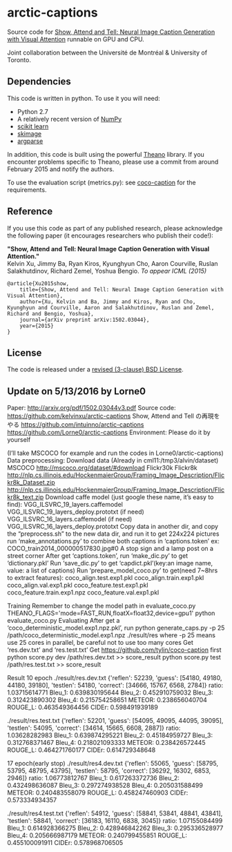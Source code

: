# arctic-captions

Source code for [Show, Attend and Tell: Neural Image Caption Generation with Visual Attention](http://arxiv.org/abs/1502.03044)
runnable on GPU and CPU.

Joint collaboration between the Université de Montréal & University of Toronto.

## Dependencies

This code is written in python. To use it you will need:

* Python 2.7
* A relatively recent version of [NumPy](http://www.numpy.org/)
* [scikit learn](http://scikit-learn.org/stable/index.html)
* [skimage](http://scikit-image.org/docs/dev/api/skimage.html)
* [argparse](https://www.google.ca/search?q=argparse&oq=argparse&aqs=chrome..69i57.1260j0j1&sourceid=chrome&es_sm=122&ie=UTF-8#q=argparse+pip)

In addition, this code is built using the powerful
[Theano](http://www.deeplearning.net/software/theano/) library. If you
encounter problems specific to Theano, please use a commit from around
February 2015 and notify the authors.

To use the evaluation script (metrics.py): see
[coco-caption](https://github.com/tylin/coco-caption) for the requirements.

## Reference

If you use this code as part of any published research, please acknowledge the
following paper (it encourages researchers who publish their code!):

**"Show, Attend and Tell: Neural Image Caption Generation with Visual Attention."**  
Kelvin Xu, Jimmy Ba, Ryan Kiros, Kyunghyun Cho, Aaron Courville, Ruslan
Salakhutdinov, Richard Zemel, Yoshua Bengio. *To appear ICML (2015)*

    @article{Xu2015show,
        title={Show, Attend and Tell: Neural Image Caption Generation with Visual Attention},
        author={Xu, Kelvin and Ba, Jimmy and Kiros, Ryan and Cho, Kyunghyun and Courville, Aaron and Salakhutdinov, Ruslan and Zemel, Richard and Bengio, Yoshua},
        journal={arXiv preprint arXiv:1502.03044},
        year={2015}
    } 

## License

The code is released under a [revised (3-clause) BSD License](http://directory.fsf.org/wiki/License:BSD_3Clause).

## Update on 5/13/2016 by Lorne0

Paper: http://arxiv.org/pdf/1502.03044v3.pdf
Source code: 
https://github.com/kelvinxu/arctic-captions
Show, Attend and Tell の再現をやる
https://github.com/intuinno/arctic-captions
https://github.com/Lorne0/arctic-captions
Environment:
Please do it by yourself

(I’ll take MSCOCO for example and run the codes in Lorne0/arctic-captions)
Data preprocessing:
Download data (Already in cml11:/tmp3/alvin/dataset)
MSCOCO
http://mscoco.org/dataset/#download
Flickr30k
Flickr8k
http://nlp.cs.illinois.edu/HockenmaierGroup/Framing_Image_Description/Flickr8k_Dataset.zip
http://nlp.cs.illinois.edu/HockenmaierGroup/Framing_Image_Description/Flickr8k_text.zip
Download caffe model (just google these name, it’s easy to find):
VGG_ILSVRC_19_layers.caffemodel
VGG_ILSVRC_19_layers_deploy.prototxt
(if need) VGG_ILSVRC_16_layers.caffemodel
(if need) VGG_ILSVRC_16_layers_deploy.prototxt
Copy data in another dir, and copy the “preprocess.sh” to the new data dir,
and run it to get 224x224 pictures
run ‘make_annotations.py’ to combine both captions in ‘captions.token’
ex: COCO_train2014_000000517830.jpg#0	A stop sign and 
a lamp post on a street corner
After get ‘captions.token’, run ‘make_dic.py’ to get ‘dictionary.pkl’
Run ‘save_dic.py’ to get ‘capdict.pkl’(key:an image name, value: a list of
captions)
Run ‘prepare_model_coco.py’ to get(need 7~8hrs to extract features):
coco_align.test.exp1.pkl
coco_align.train.exp1.pkl
coco_align.val.exp1.pkl
coco_feature.test.exp1.pkl
coco_feature.train.exp1.npz
coco_feature.val.exp1.pkl


Training
Remember to change the model path in evaluate_coco.py
THEANO_FLAGS='mode=FAST_RUN,floatX=float32,device=gpu1' python
evaluate_coco.py
Evaluating
After get a ‘coco_deterministic_model.exp1.npz.pkl’, run 
python generate_caps.py -p 25 /path/coco_deterministic_model.exp1.npz
./result/res
where -p 25 means use 25 cores in parallel, be careful not to use too many
cores
Get ‘res.dev.txt’ and ‘res.test.txt’
Get https://github.com/tylin/coco-caption first
python score.py dev /path/res.dev.txt >> score_result
python score.py test /path/res.test.txt >> score_result

Result
10 epoch
./result/res.dev.txt
{'reflen': 52239, 'guess': [54180, 49180, 44180, 39180], 'testlen': 54180,
'correct': [34666, 15767, 6568, 2784]}
ratio: 1.03715614771
Bleu_1:	0.639830195644
Bleu_2:	0.452910759032
Bleu_3:	0.312423890302
Bleu_4:	0.215754258651
METEOR:	0.238656040704
ROUGE_L: 0.463549364456
CIDEr:	0.598491939189

./result/res.test.txt
{'reflen': 52201, 'guess': [54095, 49095, 44095, 39095], 'testlen': 54095,
'correct': [34614, 15665, 6608, 2887]}
ratio: 1.03628282983
Bleu_1:	0.639874295221
Bleu_2:	0.45184959727
Bleu_3:	0.312768371467
Bleu_4:	0.218021093333
METEOR:	0.238426572445
ROUGE_L: 0.464271760177
CIDEr:	0.614729348648



17 epoch(early stop)
./result/res4.dev.txt
{'reflen': 55065, 'guess': [58795, 53795, 48795, 43795], 'testlen': 58795,
'correct': [36292, 16302, 6853, 2946]}
ratio: 1.06773812767
Bleu_1:	0.617263372736
Bleu_2:	0.432498636087
Bleu_3:	0.297274938528
Bleu_4:	0.205031588499
METEOR:	0.240483558079
ROUGE_L: 0.458247460903
CIDEr:	0.573334934357

./result/res4.test.txt
{'reflen': 54912, 'guess': [58841, 53841, 48841, 43841], 'testlen': 58841,
'correct': [36183, 16110, 6838, 3045]}
ratio: 1.07155084499
Bleu_1:	0.614928366275
Bleu_2:	0.428946842262
Bleu_3:	0.295336528977
Bleu_4:	0.205666987179
METEOR:	0.240799455851
ROUGE_L: 0.455100091911
CIDEr:	0.578968706505








